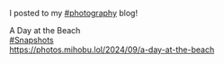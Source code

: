 I posted to my [\#<span>photography</span>](https://social.lol/tags/photography) blog!

A Day at the Beach  
[\#<span>Snapshots</span>](https://social.lol/tags/Snapshots)  
[<span class="invisible">https://</span><span class="ellipsis">photos.mihobu.lol/2024/09/a-da</span><span class="invisible">y-at-the-beach</span>](https://photos.mihobu.lol/2024/09/a-day-at-the-beach)